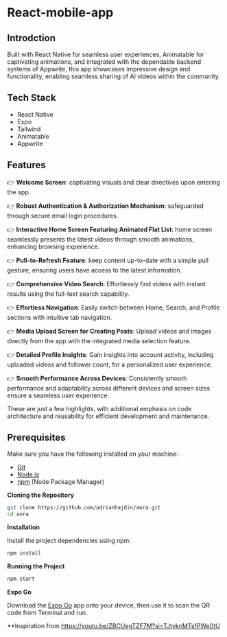 # React-mobile-app

## Introdction

Built with React Native for seamless user experiences, Animatable for captivating animations, and integrated with the dependable backend systems of Appwrite, 
this app showcases impressive design and functionality, enabling seamless sharing of AI videos within the community.

## Tech Stack

- React Native
- Expo
- Tailwind
- Animatable
- Appwrite

## Features

👉 **Welcome Screen**: captivating visuals and clear directives upon entering the app.

👉 **Robust Authentication & Authorization Mechanism**: safeguarded through secure email login procedures.

👉 **Interactive Home Screen Featuring Animated Flat List**: home screen seamlessly presents the latest videos through smooth animations, enhancing browsing experience.

👉 **Pull-to-Refresh Feature**: keep content up-to-date with a simple pull gesture, ensuring users have access to the latest information.

👉 **Comprehensive Video Search**: Effortlessly find videos with instant results using the full-text search capability.

👉 **Effortless Navigation**: Easily switch between Home, Search, and Profile sections with intuitive tab navigation.

👉 **Media Upload Screen for Creating Posts**: Upload videos and images directly from the app with the integrated media selection feature.

👉 **Detailed Profile Insights**: Gain insights into account activity, including uploaded videos and follower count, for a personalized user experience.

👉 **Smooth Performance Across Devices**: Consistently smooth performance and adaptability across different devices and screen sizes ensure a seamless user experience.

These are just a few highlights, with additional emphasis on code architecture and reusability for efficient development and maintenance.


## Prerequisites

Make sure you have the following installed on your machine:

- [Git](https://git-scm.com/)
- [Node.js](https://nodejs.org/en)
- [npm](https://www.npmjs.com/) (Node Package Manager)

**Cloning the Repository**

```bash
git clone https://github.com/adrianhajdin/aora.git
cd aora
```
**Installation**

Install the project dependencies using npm:

```bash
npm install
```

**Running the Project**

```bash
npm start
```

**Expo Go**

Download the [Expo Go](https://expo.dev/go) app onto your device, then use it to scan the QR code from Terminal and run.

**Inspiration from https://youtu.be/ZBCUegTZF7M?si=TJtyknMTsfPWe0tU
